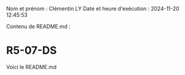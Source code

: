 Nom et prénom : Clémentin LY
Date et heure d'exécution : 2024-11-20 12:45:53

Contenu de README.md :
# R5-07-DS

Voici le README.md
